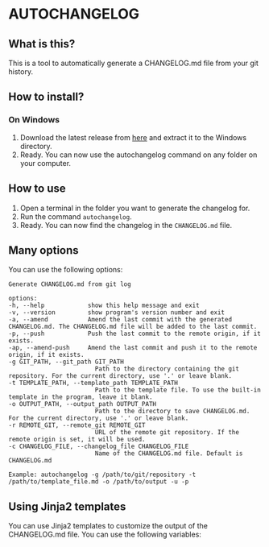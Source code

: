 # AUTOCHANGELOG

## What is this?

This is a tool to automatically generate a CHANGELOG.md file from your git history.

## How to install?

### On Windows

1. Download the latest release from [here]() and extract it to the Windows directory.
2. Ready. You can now use the autochangelog command on any folder on your computer.

## How to use

1. Open a terminal in the folder you want to generate the changelog for.
2. Run the command `autochangelog`.
3. Ready. You can now find the changelog in the `CHANGELOG.md` file.

## Many options

You can use the following options:

    Generate CHANGELOG.md from git log

    options:
    -h, --help            show this help message and exit
    -v, --version         show program's version number and exit
    -a, --amend           Amend the last commit with the generated CHANGELOG.md. The CHANGELOG.md file will be added to the last commit.
    -p, --push            Push the last commit to the remote origin, if it exists.
    -ap, --amend-push     Amend the last commit and push it to the remote origin, if it exists.
    -g GIT_PATH, --git_path GIT_PATH
                            Path to the directory containing the git repository. For the current directory, use '.' or leave blank.
    -t TEMPLATE_PATH, --template_path TEMPLATE_PATH
                            Path to the template file. To use the built-in template in the program, leave it blank.
    -o OUTPUT_PATH, --output_path OUTPUT_PATH
                            Path to the directory to save CHANGELOG.md. For the current directory, use '.' or leave blank.
    -r REMOTE_GIT, --remote_git REMOTE_GIT
                            URL of the remote git repository. If the remote origin is set, it will be used.
    -c CHANGELOG_FILE, --changelog_file CHANGELOG_FILE
                            Name of the CHANGELOG.md file. Default is CHANGELOG.md

    Example: autochangelog -g /path/to/git/repository -t /path/to/template_file.md -o /path/to/output -u -p

## Using Jinja2 templates

You can use Jinja2 templates to customize the output of the CHANGELOG.md file. You can use the following variables:

